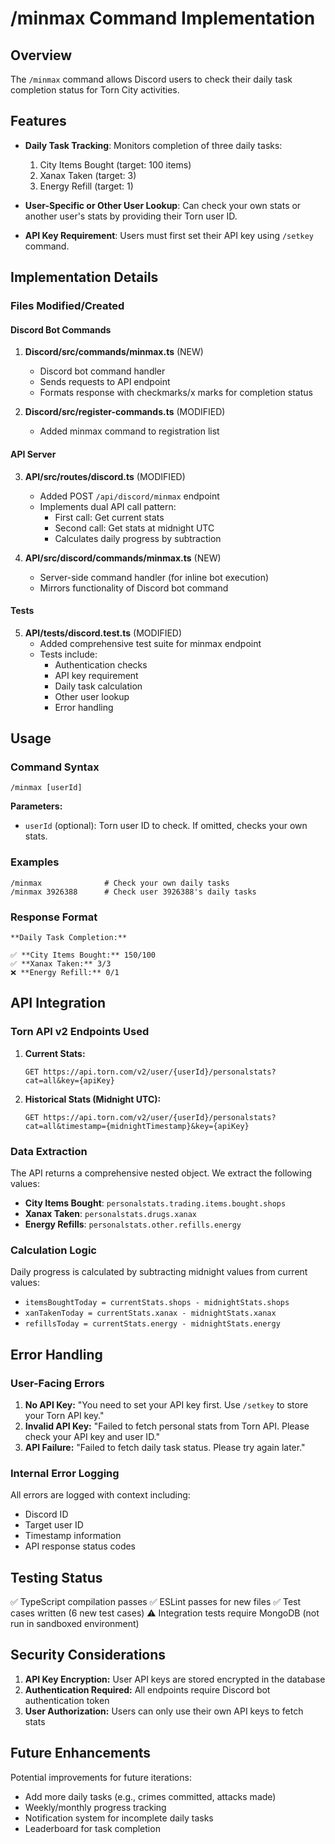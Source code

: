 # /minmax Command Implementation

## Overview
The `/minmax` command allows Discord users to check their daily task completion status for Torn City activities.

## Features
- **Daily Task Tracking**: Monitors completion of three daily tasks:
  1. City Items Bought (target: 100 items)
  2. Xanax Taken (target: 3)
  3. Energy Refill (target: 1)
  
- **User-Specific or Other User Lookup**: Can check your own stats or another user's stats by providing their Torn user ID.

- **API Key Requirement**: Users must first set their API key using `/setkey` command.

## Implementation Details

### Files Modified/Created

#### Discord Bot Commands
1. **Discord/src/commands/minmax.ts** (NEW)
   - Discord bot command handler
   - Sends requests to API endpoint
   - Formats response with checkmarks/x marks for completion status

2. **Discord/src/register-commands.ts** (MODIFIED)
   - Added minmax command to registration list

#### API Server
3. **API/src/routes/discord.ts** (MODIFIED)
   - Added POST `/api/discord/minmax` endpoint
   - Implements dual API call pattern:
     - First call: Get current stats
     - Second call: Get stats at midnight UTC
     - Calculates daily progress by subtraction

4. **API/src/discord/commands/minmax.ts** (NEW)
   - Server-side command handler (for inline bot execution)
   - Mirrors functionality of Discord bot command

#### Tests
5. **API/tests/discord.test.ts** (MODIFIED)
   - Added comprehensive test suite for minmax endpoint
   - Tests include:
     - Authentication checks
     - API key requirement
     - Daily task calculation
     - Other user lookup
     - Error handling

## Usage

### Command Syntax
```
/minmax [userId]
```

**Parameters:**
- `userId` (optional): Torn user ID to check. If omitted, checks your own stats.

### Examples
```
/minmax              # Check your own daily tasks
/minmax 3926388      # Check user 3926388's daily tasks
```

### Response Format
```
**Daily Task Completion:**

✅ **City Items Bought:** 150/100
✅ **Xanax Taken:** 3/3
❌ **Energy Refill:** 0/1
```

## API Integration

### Torn API v2 Endpoints Used
1. **Current Stats:**
   ```
   GET https://api.torn.com/v2/user/{userId}/personalstats?cat=all&key={apiKey}
   ```

2. **Historical Stats (Midnight UTC):**
   ```
   GET https://api.torn.com/v2/user/{userId}/personalstats?cat=all&timestamp={midnightTimestamp}&key={apiKey}
   ```

### Data Extraction
The API returns a comprehensive nested object. We extract the following values:
- **City Items Bought**: `personalstats.trading.items.bought.shops`
- **Xanax Taken**: `personalstats.drugs.xanax`
- **Energy Refills**: `personalstats.other.refills.energy`

### Calculation Logic
Daily progress is calculated by subtracting midnight values from current values:
- `itemsBoughtToday = currentStats.shops - midnightStats.shops`
- `xanTakenToday = currentStats.xanax - midnightStats.xanax`
- `refillsToday = currentStats.energy - midnightStats.energy`

## Error Handling

### User-Facing Errors
1. **No API Key:** "You need to set your API key first. Use `/setkey` to store your Torn API key."
2. **Invalid API Key:** "Failed to fetch personal stats from Torn API. Please check your API key and user ID."
3. **API Failure:** "Failed to fetch daily task status. Please try again later."

### Internal Error Logging
All errors are logged with context including:
- Discord ID
- Target user ID
- Timestamp information
- API response status codes

## Testing Status

✅ TypeScript compilation passes
✅ ESLint passes for new files
✅ Test cases written (6 new test cases)
⚠️ Integration tests require MongoDB (not run in sandboxed environment)

## Security Considerations

1. **API Key Encryption:** User API keys are stored encrypted in the database
2. **Authentication Required:** All endpoints require Discord bot authentication token
3. **User Authorization:** Users can only use their own API keys to fetch stats

## Future Enhancements

Potential improvements for future iterations:
- Add more daily tasks (e.g., crimes committed, attacks made)
- Weekly/monthly progress tracking
- Notification system for incomplete daily tasks
- Leaderboard for task completion
